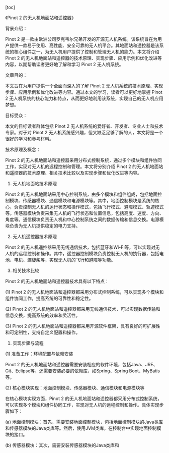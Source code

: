 
[toc]                    
                
                
《Pinot 2 的无人机地面站和遥控器》

背景介绍：

Pinot 2 是一款由欧洲公司罗克韦尔兄弟开发的开源无人机系统。该系统旨在为用户提供一款易于使用、高性能、安全可靠的无人机平台。其地面站和遥控器是该系统的核心组件之一，为无人机用户提供了控制和管理无人机的能力。本文将介绍 Pinot 2 的无人机地面站和遥控器的技术原理、实现步骤、应用示例和优化改进等内容，以期帮助读者更好地了解和学习 Pinot 2 无人机系统。

文章目的：

本文旨在为用户提供一个全面而深入的了解 Pinot 2 无人机系统的技术原理、实现步骤、应用示例和优化改进等内容。通过本文的学习，读者可以更好地掌握 Pinot 2 无人机系统的核心能力和特点，从而更好地利用该系统，实现自己的无人机应用梦想。

目标受众：

本文的目标读者群体包括 Pinot 2 无人机系统的爱好者、开发者、专业人士和技术专家。对于对 Pinot 2 无人机系统感兴趣，但又缺乏足够了解的人，本文将是一个很好的学习和参考材料。

技术原理及概念：

Pinot 2 的无人机地面站和遥控器采用分布式控制系统，通过多个模块和组件协同工作，实现对无人机的远程控制和管理。本文将分别介绍 Pinot 2 的无人机地面站和遥控器的技术原理、相关技术比较以及实现步骤和优化改进等内容。

1. 无人机地面站技术原理

Pinot 2 的无人机地面站采用中心控制系统，由多个模块和组件组成，包括地面控制模块、传感器模块、通信模块和电源模块等。其中，地面控制模块是系统的核心，负责控制无人机的运行状态和操作模式，包括飞行模式、避障模式、轨迹模式等。传感器模块负责采集无人机的飞行状态和位置信息，包括高度、速度、方向、角度等。通信模块负责无人机和中心控制系统之间的数据传输和信息交换。电源模块负责为无人机提供稳定的电力支持。

2. 无人机遥控器技术原理

Pinot 2 的无人机遥控器采用无线通信技术，包括蓝牙和Wi-Fi等，可以实现对无人机的远程控制和操作。其中，遥控器控制模块负责控制无人机的执行器，包括电池、电机、螺旋桨等，实现无人机的飞行和避障等功能。

3. 相关技术比较

Pinot 2 的无人机地面站和遥控器技术具有以下特点：

(1) Pinot 2 的无人机地面站和遥控器都采用分布式控制系统，可以实现多个模块和组件协同工作，提高系统的可靠性和稳定性。

(2) Pinot 2 的无人机地面站和遥控器都采用无线通信技术，可以实现数据传输和信息交换，提高系统的效率和灵活性。

(3) Pinot 2 的无人机地面站和遥控器都采用开源软件框架，具有良好的可扩展性和可定制性，支持自定义配置和操作。

1. 实现步骤与流程

(1) 准备工作：环境配置与依赖安装

Pinot 2 的无人机地面站和遥控器需要安装相应的软件环境，包括Java、JRE、Git、Eclipse等，还需要安装必要的依赖库，如Spring、Spring Boot、MyBatis等。

(2) 核心模块实现：地面控制模块、传感器模块、通信模块和电源模块等

在核心模块实现方面，Pinot 2 的无人机地面站和遥控器都采用分布式控制系统，可以实现多个模块和组件协同工作，实现对无人机的远程控制和操作。具体实现步骤如下：

(a) 地面控制模块：首先，需要安装地面控制模块，包括地面控制模块的Java类库和传感器模块的Java类库等。然后，使用JVM类库，在控制台中实现地面控制模块的接口。

(b) 传感器模块：其次，需要安装传感器模块的Java类库和

